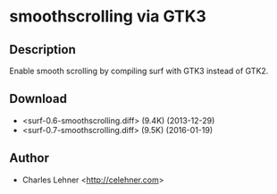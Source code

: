smoothscrolling via GTK3
========================

Description
-----------

Enable smooth scrolling by compiling surf with GTK3 instead of GTK2.

Download
--------

* <surf-0.6-smoothscrolling.diff> (9.4K) (2013-12-29)
* <surf-0.7-smoothscrolling.diff> (9.5K) (2016-01-19)

Author
------

* Charles Lehner <<http://celehner.com>>
